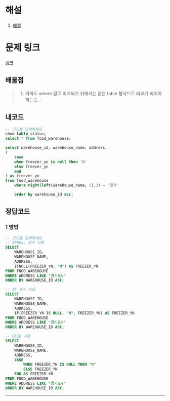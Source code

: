 # 해설

1. [해설]()

# 문제 링크

[링크](https://school.programmers.co.kr/learn/courses/30/lessons/131114)

## 배울점

> 1. 아마도 where 절로 비교되기 위해서는 같은 table 형식으로 비교가 되어야 하는듯...

## 내코드

```sql
-- 코드를 입력하세요
show table status;
select * from food_warehouse;

select warehouse_id, warehouse_name, address,
(
    case
    when freezer_yn is null then 'N'
    else freezer_yn
    end
) as freezer_yn
from food_warehouse
    where right(left(warehouse_name, 5),2) = '경기'

    order by warehouse_id asc;
```

## 정답코드

### 1 방법

```sql
-- 코드를 입력하세요
-- IFNULL 함수 사용
SELECT
    WAREHOUSE_ID,
    WAREHOUSE_NAME,
    ADDRESS,
    IFNULL(FREEZER_YN, "N") AS FREEZER_YN
FROM FOOD_WAREHOUSE
WHERE ADDRESS LIKE "경기도%"
ORDER BY WAREHOUSE_ID ASC;

-- IF 함수 사용
SELECT
    WAREHOUSE_ID,
    WAREHOUSE_NAME,
    ADDRESS,
    IF(FREEZER_YN IS NULL, "N", FREEZER_YN) AS FREEZER_YN
FROM FOOD_WAREHOUSE
WHERE ADDRESS LIKE "경기도%"
ORDER BY WAREHOUSE_ID ASC;

-- CASE 사용
SELECT
    WAREHOUSE_ID,
    WAREHOUSE_NAME,
    ADDRESS,
    CASE
        WHEN FREEZER_YN IS NULL THEN "N"
        ELSE FREEZER_YN
    END AS FREEZER_YN
FROM FOOD_WAREHOUSE
WHERE ADDRESS LIKE "경기도%"
ORDER BY WAREHOUSE_ID ASC;

```

---
